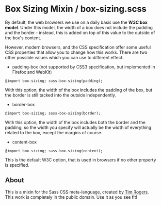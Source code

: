 Box Sizing Mixin / box-sizing.scss
===================================

By default, the web browsers we use on a daily basis use the __W3C box model__. Under this model, the width of a box does not include the padding and the border - instead, this is added on top of this value to the outside of the box's content.

However, modern browsers, and the CSS specification offer some useful CSS properties that allow you to change how this works. There are two other possible values which you can use to different effect:

- padding-box (not supported by CSS3 specification, but implemented in Firefox and WebKit)

`@import box-sizing; sass-box-sizing(padding);`

With this option, the width of the box includes the padding of the box, but the border is still tacked into the outside independently.

- border-box

`@import box-sizing; sass-box-sizing(border);`

With this option, the width of the box includes both the border and the padding, so the width you specify will actually be the width of everything related to the box, except the margins of course.

- content-box

`@import box-sizing; sass-box-sizing(content);`

This is the default W3C option, that is used in browsers if no other property is specified.

About
------

This is a mixin for the Sass CSS meta-language, created by [Tim Rogers](http://www.tim-rogers.co.uk). This work is completely in the public domain. Use it as you see fit!